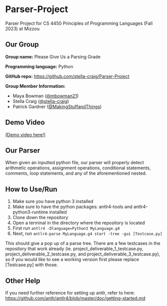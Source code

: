 # Parser-Project
Parser Project for CS 4450 Principles of Programming Languages (Fall 2023) at Mizzou

## Our Group
**Group name:** Please Give Us a Parsing Grade

**Programming language:** Python

**GitHub repo:** https://github.com/stella-craig/Parser-Project

**Group Member Information:**
- Maya Bowman ([@mbowman21](https://github.com/mbowman21))
- Stella Craig ([@stella-craig](github.com/stella-craig))
- Patrick Gardner ([@MakingStuffandThings](https://github.com/MakingStuffandThings))

## Demo Video
[(Demo video here!)](https://youtu.be/o743JFQYA4E)

## Our Parser
When given an inputted python file, our parser will properly detect arithmetic operations, assignment operations, conditional statements, comments, loop statements, and any of the aforementioned nested.

## How to Use/Run
1. Make sure you have python 3 installed
2. Make sure to have the python packages: antlr4-tools and antlr4-python3-runtime installed
3. Clone down the repository
4. Open a terminal in the directory where the repository is located
5. First run `antlr4 -Dlanguage=Python3 MyLanguage.g4`
6. Next, run `antlr4-parse MyLanguage.g4 start -tree -gui [Testcase.py]`

This should give a pop up of a parse tree. There are a few testcases in the repository that work already (ie. project_deliverable_1_testcase.py, project_deliverable_2_testcase.py, and project_deliverable_3_testcase.py), so if you would like to see a working version first please replace [Testcase.py] with those.

## Other Help
If you need further reference for setting up antlr, refer to here: https://github.com/antlr/antlr4/blob/master/doc/getting-started.md
